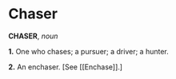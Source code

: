 # Chaser

**CHASER**, _noun_

**1.** One who chases; a pursuer; a driver; a hunter.

**2.** An enchaser. \[See [[Enchase]].\]